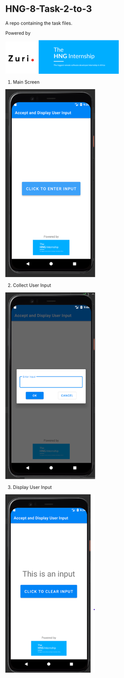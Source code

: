 # HNG-8-Task-2-to-3
A repo containing the task files.

Powered by

<img src="zuri.png" width="100px"/>  <img src="hng.png" width="250px"/>




1. Main Screen
<img src="User Input App 1.png" width="280px"/>

2. Collect User Input
<img src="User Input App 2.png" width="280px"/>

3. Display User Input
<img src="User Input App 3.png" width="280px"/>
